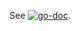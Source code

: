 See [![go-doc](https://godoc.org/github.com/dai/go-ipfs/gxlibs/github.com/prometheus/client_golang/prometheus?status.svg)](https://godoc.org/github.com/dai/go-ipfs/gxlibs/github.com/prometheus/client_golang/prometheus).

